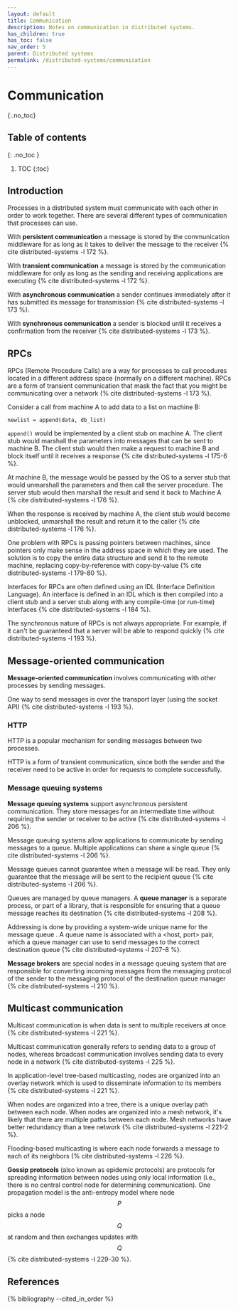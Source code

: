 ```yaml
---
layout: default
title: Communication
description: Notes on communication in distributed systems.
has_children: true
has_toc: false
nav_order: 5
parent: Distributed systems
permalink: /distributed-systems/communication
---
```


<!-- prettier-ignore-start -->

# Communication
{:.no_toc}

## Table of contents
{: .no_toc }

1. TOC
{:toc}

<!-- prettier-ignore-end -->

## Introduction

Processes in a distributed system must communicate with each other in order to work together. There are several different types of communication that processes can use.

With **persistent communication** a message is stored by the communication middleware for as long as it takes to deliver the message to the receiver {% cite distributed-systems -l 172 %}.

With **transient communication** a message is stored by the communication middleware for only as long as the sending and receiving applications are executing {% cite distributed-systems -l 172 %}.

With **asynchronous communication** a sender continues immediately after it has submitted its message for transmission {% cite distributed-systems -l 173 %}.

With **synchronous communication** a sender is blocked until it receives a confirmation from the receiver {% cite distributed-systems -l 173 %}.

## RPCs

RPCs (Remote Procedure Calls) are a way for processes to call procedures located in a different address space (normally on a different machine). RPCs are a form of transient communication that mask the fact that you might be communicating over a network {% cite distributed-systems -l 173 %}.

Consider a call from machine A to add data to a list on machine B:

```
newlist = append(data, db_list)
```

`append()` would be implemented by a client stub on machine A. The client stub would marshall the parameters into messages that can be sent to machine B. The client stub would then make a request to machine B and block itself until it receives a response {% cite distributed-systems -l 175-6 %}.

At machine B, the message would be passed by the OS to a server stub that would unmarshall the parameters and then call the server procedure. The server stub would then marshall the result and send it back to Machine A {% cite distributed-systems -l 176 %}.

When the response is received by machine A, the client stub would become unblocked, unmarshall the result and return it to the caller {% cite distributed-systems -l 176 %}.

One problem with RPCs is passing pointers between machines, since pointers only make sense in the address space in which they are used. The solution is to copy the entire data structure and send it to the remote machine, replacing copy-by-reference with copy-by-value {% cite distributed-systems -l 179-80 %}.

Interfaces for RPCs are often defined using an IDL (Interface Definition Language). An interface is defined in an IDL which is then compiled into a client stub and a server stub along with any compile-time (or run-time) interfaces {% cite distributed-systems -l 184 %}.

The synchronous nature of RPCs is not always appropriate. For example, if it can't be guaranteed that a server will be able to respond quickly {% cite distributed-systems -l 193 %}.

## Message-oriented communication

**Message-oriented communication** involves communicating with other processes by sending messages.

One way to send messages is over the transport layer (using the socket API) {% cite distributed-systems -l 193 %}.

### HTTP

HTTP is a popular mechanism for sending messages between two processes.

HTTP is a form of transient communication, since both the sender and the receiver need to be active in order for requests to complete successfully.

### Message queuing systems

**Message queuing systems** support asynchronous persistent communication. They store messages for an intermediate time without requiring the sender or receiver to be active {% cite distributed-systems -l 206 %}.

Message queuing systems allow applications to communicate by sending messages to a queue. Multiple applications can share a single queue {% cite distributed-systems -l 206 %}.

Message queues cannot guarantee when a message will be read. They only guarantee that the message will be sent to the recipient queue {% cite distributed-systems -l 206 %}.

Queues are managed by queue managers. A **queue manager** is a separate process, or part of a library, that is responsible for ensuring that a queue message reaches its destination {% cite distributed-systems -l 208 %}.

Addressing is done by providing a system-wide unique name for the message queue . A queue name is associated with a \<host, port\> pair, which a queue manager can use to send messages to the correct destination queue {% cite distributed-systems -l 207-8 %}.

**Message brokers** are special nodes in a message queuing system that are responsible for converting incoming messages from the messaging protocol of the sender to the messaging protocol of the destination queue manager {% cite distributed-systems -l 210 %}.

## Multicast communication

Multicast communication is when data is sent to multiple receivers at once {% cite distributed-systems -l 221 %}.

Multicast communication generally refers to sending data to a group of nodes, whereas broadcast communication involves sending data to every node in a network {% cite distributed-systems -l 225 %}.

In application-level tree-based multicasting, nodes are organized into an overlay network which is used to disseminate information to its members {% cite distributed-systems -l 221 %}.

When nodes are organized into a tree, there is a unique overlay path between each node. When nodes are organized into a mesh network, it's likely that there are multiple paths between each node. Mesh networks have better redundancy than a tree network {% cite distributed-systems -l 221-2 %}.

Flooding-based multicasting is where each node forwards a message to each of its neighbors {% cite distributed-systems -l 226 %}.

**Gossip protocols** (also known as epidemic protocols) are protocols for spreading information between nodes using only local information (i.e., there is no central control node for determining communication). One propagation model is the anti-entropy model where node $$P$$ picks a node $$Q$$ at random and then exchanges updates with $$Q$$ {% cite distributed-systems -l 229-30 %}.

## References

{% bibliography --cited_in_order %}
